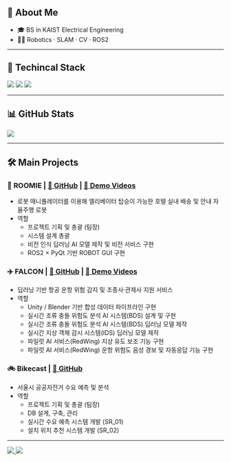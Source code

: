 <!-- About -->
## 👋 About Me
- 🎓 BS in KAIST Electrical Engineering
- 👨‍💻 Robotics · SLAM · CV · ROS2
---

## 🚀 Techincal Stack
<p align="left">
  <img src="https://img.shields.io/badge/ROS2-22314E?style=for-the-badge&logo=ros&logoColor=white"/>
  <img src="https://img.shields.io/badge/Python-3776AB?style=for-the-badge&logo=python&logoColor=white"/>
  <img src="https://img.shields.io/badge/C++-00599C?style=for-the-badge&logo=cplusplus&logoColor=white"/>
</p>

---

## 📊 GitHub Stats
<p align="left">
  <img src="https://github-readme-stats.vercel.app/api?username=jinhyuk2me&show_icons=true&theme=tokyonight"/>
</p>

---

## 🛠 Main Projects

### 🏨 **ROOMIE** | [🔗 GitHub](https://github.com/jinhyuk2me/Roomie) | [🎥 Demo Videos](https://www.youtube.com/playlist?list=PLeVDEKHes6sHO5c1vp_Hu00HwNrdS69pk)
- 로봇 매니퓰레이터를 이용해 엘리베이터 탑승이 가능한 호텔 실내 배송 및 안내 자율주행 로봇
- 역할
  - 프로젝트 기획 및 총괄 (팀장)
  - 시스템 설계 총괄
  - 비전 인식 딥러닝 AI 모델 제작 및 비전 서비스 구현
  - ROS2 × PyQt 기반 ROBOT GUI 구현
  
### ✈️ **FALCON** | [🔗 GitHub](https://github.com/jinhyuk2me/FALCON) | [🎥 Demo Videos](https://www.youtube.com/playlist?list=PLCGG9KRfKwMmQqXvp43pChNMyyLSyjHp9)
- 딥러닝 기반 항공 운항 위험 감지 및 조종사·관제사 지원 서비스
- 역할
  - Unity / Blender 기반 합성 데이터 파이프라인 구현
  - 실시간 조류 충돌 위험도 분석 AI 시스템(BDS) 설계 및 구현
  - 실시간 조류 충돌 위험도 분석 AI 시스템(BDS) 딥러닝 모델 제작
  - 실시간 지상 객체 감시 시스템(IDS) 딥러닝 모델 제작
  - 파일럿 AI 서비스(RedWing) 지상 유도 보조 기능 구현
  - 파일럿 AI 서비스(RedWing) 운항 위험도 음성 경보 및 자동응답 기능 구현
 
### 🚲 **Bikecast** | [🔗 GitHub](https://github.com/jinhyuk2me/Bikecast)
- 서울시 공공자전거 수요 예측 및 분석
- 역할
  - 프로젝트 기획 및 총괄 (팀장)
  - DB 설계, 구축, 관리
  - 실시간 수요 예측 시스템 개발 (SR_01)
  - 설치 위치 추천 시스템 개발 (SR_02)

---

<p align="left">
  <a href="mailto:jinhyuk2me@gmail.com">
    <img src="https://img.shields.io/badge/Email-D14836?style=for-the-badge&logo=gmail&logoColor=white"/>
  </a>
  <a href="https://www.youtube.com/@motivated-robot-engineer">
    <img src="https://img.shields.io/badge/YouTube-FF0000?style=for-the-badge&logo=youtube&logoColor=white"/>
  </a>
</p>
